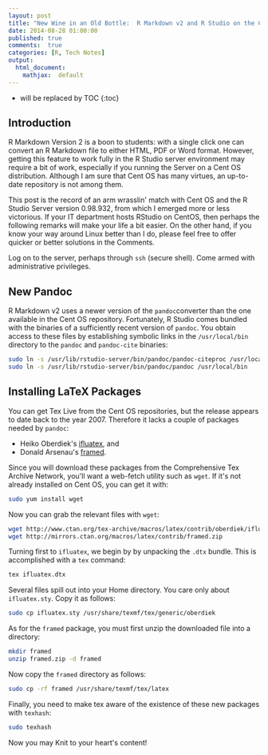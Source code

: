 ```yaml
---
layout: post
title: "New Wine in an Old Bottle:  R Markdown v2 and R Studio on the Cent OS Server"
date: 2014-08-28 01:00:00
published: true
comments:  true
categories: [R, Tech Notes]
output:
  html_document:
    mathjax:  default
---
```




* will be replaced by TOC
{:toc}


## Introduction

R Markdown Version 2 is a boon to students:  with a single click one can convert an R Markdown file to either HTML, PDF or Word format.  However, getting this feature to work fully in the R Studio server environment may require a bit of work, especially if you running the Server on a Cent OS distribution.  Although I am sure that Cent OS has many virtues, an up-to-date repository is not among them.

This post is the record of an arm wrasslin' match with Cent OS and the R Studio Server version 0.98.932, from which I emerged more or less victorious.  If your IT department hosts RStudio on CentOS, then perhaps the following remarks will make your life a bit easier.  On the other hand,  if you know your way around Linux better than I do, please feel free to offer quicker or better solutions in the Comments.

Log on to the server, perhaps through `ssh` (secure shell).  Come armed with administrative privileges.

## New Pandoc

R Markdown v2 uses a newer version of the `pandoc`converter than the one available in the Cent OS repository.  Fortunately, R Studio comes bundled with the binaries of a sufficiently recent version of `pandoc`.  You obtain access to these files by establishing symbolic links in the `/usr/local/bin` directory to the `pandoc` and `pandoc-cite` binaries:

~~~ sh
sudo ln -s /usr/lib/rstudio-server/bin/pandoc/pandoc-citeproc /usr/local/bin
sudo ln -s /usr/lib/rstudio-server/bin/pandoc/pandoc /usr/local/bin
~~~

## Installing LaTeX Packages

You can get Tex Live from the Cent OS repositories, but the release appears to date back to the year 2007.  Therefore it lacks a couple of packages needed by `pandoc`:

* Heiko Oberdiek's [ifluatex](http://www.ctan.org/pkg/ifluatex), and
* Donald Arsenau's [framed](http://www.ctan.org/pkg/framed).

Since you will download these packages from the Comprehensive Tex Archive Network, you'll want a web-fetch utility such as `wget`.  If it's not already installed on Cent OS, you can get it with:

~~~ sh
sudo yum install wget
~~~

Now you can grab the relevant files with `wget`:

~~~ sh
wget http://www.ctan.org/tex-archive/macros/latex/contrib/oberdiek/ifluatex.dtx
wget http://mirrors.ctan.org/macros/latex/contrib/framed.zip
~~~

Turning first to `ifluatex`, we begin by by unpacking the `.dtx` bundle.  This is accomplished with a `tex` command:

~~~ sh
tex ifluatex.dtx
~~~

Several files spill out into your Home directory.  You care only about `ifluatex.sty`.  Copy it as follows:

~~~ sh
sudo cp ifluatex.sty /usr/share/texmf/tex/generic/oberdiek
~~~

As for the `framed` package, you must first unzip the downloaded file into a directory:

~~~ sh
mkdir framed
unzip framed.zip -d framed
~~~

Now copy the `framed` directory as follows:

~~~ sh
sudo cp -rf framed /usr/share/texmf/tex/latex
~~~

Finally, you need to make tex aware of the existence of these new packages with `texhash`:

~~~ sh
sudo texhash
~~~

Now you may Knit to your heart's content!
